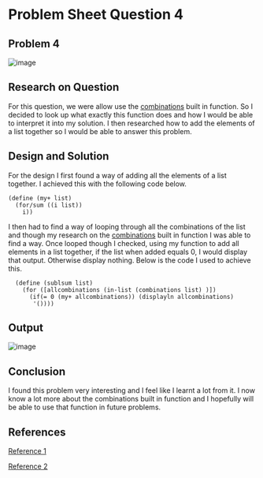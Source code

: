 # **Problem Sheet Question 4**

## Problem 4
![image](https://user-images.githubusercontent.com/14197773/37003355-b01a09da-20c4-11e8-9ec5-3b4916044a4f.png)


## Research on Question
For this question, we were allow use the [combinations](https://docs.racket-lang.org/reference/pairs.html#%28def._%28%28lib._racket%2Flist..rkt%29._combinations%29%29) built in function. So I decided to look up what exactly this function does and how I would be able to interpret it into my solution. I then researched how to add the elements of a list together so I would be able to answer this problem.

## Design and Solution
For the design I first found a way of adding all the elements of a list together. I achieved this with the following code below.

```
(define (my+ list)
  (for/sum ((i list))
    i))
```
I then had to find a way of looping through all the combinations of the list and though my research on the [combinations](https://docs.racket-lang.org/reference/pairs.html#%28def._%28%28lib._racket%2Flist..rkt%29._combinations%29%29) built in function I was able to find a way. Once looped though I checked, using my function to add all elements in a list together, if the list when added equals 0, I would display that output. Otherwise display nothing. Below is the code I used to achieve this.

```
  (define (sublsum list)
    (for ([allcombinations (in-list (combinations list) )])
      (if(= 0 (my+ allcombinations)) (displayln allcombinations)
       '())))
```

## Output
![image](https://user-images.githubusercontent.com/14197773/37035725-58a7a4f6-2145-11e8-8497-fa956e3446e4.png)

## Conclusion
I found this problem very interesting and I feel like I learnt a lot from it. I now know a lot more about the combinations built in function and I hopefully will be able to use that function in future problems.

## References
[Reference 1](https://stackoverflow.com/questions/41512010/sum-items-in-list-racket)

[Reference 2](https://docs.racket-lang.org/reference/pairs.html#%28def._%28%28lib._racket%2Flist..rkt%29._combinations%29%29)